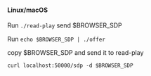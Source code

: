 #### Linux/macOS
Run ` ./read-play `
send $BROWSER_SDP 

Run `echo $BROWSER_SDP | ./offer `

copy   $BROWSER_SDP and send it to read-play

`curl localhost:50000/sdp -d $BROWSER_SDP`